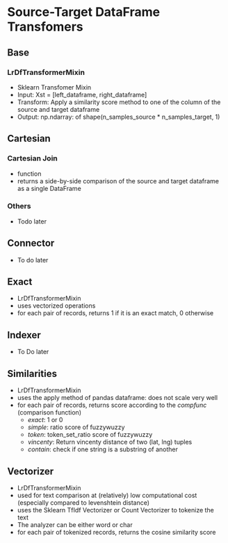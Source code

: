 # Source-Target DataFrame Transfomers
## Base
### LrDfTransformerMixin
* Sklearn Transfomer Mixin
* Input: Xst = [left_dataframe, right_dataframe]
* Transform: Apply a similarity score method to one of the column  of the source and target dataframe
* Output: np.ndarray: of shape(n_samples_source * n_samples_target, 1)

## Cartesian
### Cartesian Join
* function
* returns a side-by-side comparison of the source and target dataframe as a single DataFrame

### Others
* Todo later

## Connector
* To do later

## Exact
* LrDfTransformerMixin
* uses vectorized operations
* for each pair of records, returns 1 if it is an exact match, 0 otherwise

## Indexer
* To Do later

## Similarities
* LrDfTransformerMixin
* uses the apply method of pandas dataframe: does not scale very well
* for each pair of records, returns score according to the *compfunc* (comparison function)
    * *exact*: 1 or 0
    * *simple*: ratio score of fuzzywuzzy
    * *token*: token_set_ratio score of fuzzywuzzy
    * *vincenty*: Return vincenty distance of two (lat, lng) tuples
    * *contain*: check if one string is a substring of another

## Vectorizer
* LrDfTransformerMixin
* used for text comparison at (relatively) low computational cost (especially compared to levenshtein distance)
* uses the Sklearn TfIdf Vectorizer or Count Vectorizer to tokenize the text
* The analyzer can be either word or char
* for each pair of tokenized records, returns the cosine similarity score


